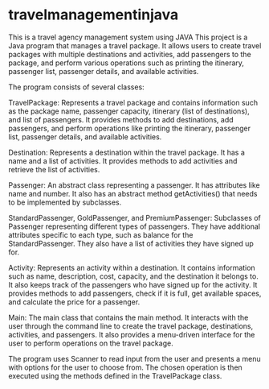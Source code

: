 # travelmanagementinjava
This is a travel agency management system using JAVA
This project is a Java program that manages a travel package. It allows users to create travel packages with multiple destinations and activities, add passengers to the package, and perform various operations such as printing the itinerary, passenger list, passenger details, and available activities.

The program consists of several classes:

TravelPackage: Represents a travel package and contains information such as the package name, passenger capacity, itinerary (list of destinations), and list of passengers. It provides methods to add destinations, add passengers, and perform operations like printing the itinerary, passenger list, passenger details, and available activities.

Destination: Represents a destination within the travel package. It has a name and a list of activities. It provides methods to add activities and retrieve the list of activities.

Passenger: An abstract class representing a passenger. It has attributes like name and number. It also has an abstract method getActivities() that needs to be implemented by subclasses.

StandardPassenger, GoldPassenger, and PremiumPassenger: Subclasses of Passenger representing different types of passengers. They have additional attributes specific to each type, such as balance for the StandardPassenger. They also have a list of activities they have signed up for.

Activity: Represents an activity within a destination. It contains information such as name, description, cost, capacity, and the destination it belongs to. It also keeps track of the passengers who have signed up for the activity. It provides methods to add passengers, check if it is full, get available spaces, and calculate the price for a passenger.

Main: The main class that contains the main method. It interacts with the user through the command line to create the travel package, destinations, activities, and passengers. It also provides a menu-driven interface for the user to perform operations on the travel package.

The program uses Scanner to read input from the user and presents a menu with options for the user to choose from. The chosen operation is then executed using the methods defined in the TravelPackage class.
